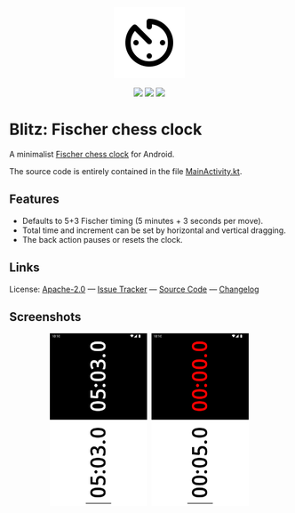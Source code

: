 <p align="center">
    <img src="https://raw.githubusercontent.com/ldeso/blitz/HEAD/metadata/en-US/images/icon.png" height="128">
</p>

<p align="center">
    <a href="https://github.com/ldeso/blitz/releases/latest" alt="GitHub">
        <img src="https://img.shields.io/github/release/ldeso/blitz.svg?logo=github&label=GitHub" /></a>
    <a href="https://f-droid.org/packages/net.leodesouza.blitz/" alt="F-Droid">
        <img src="https://img.shields.io/f-droid/v/net.leodesouza.blitz?logo=F-Droid&label=F-Droid" /></a>
    <a href="https://play.google.com/store/apps/details?id=net.leodesouza.blitz" alt="Google">
        <img src="https://img.shields.io/badge/Google-v1.5.2-blue?logo=Google-Play" /></a>
</p>

# Blitz: Fischer chess clock

A minimalist [Fischer chess clock](https://en.wikipedia.org/wiki/Fischer_clock) for Android.

The source code is entirely contained in the file [MainActivity.kt](app/src/main/java/net/leodesouza/blitz/MainActivity.kt).

## Features

- Defaults to 5+3 Fischer timing (5 minutes + 3 seconds per move).
- Total time and increment can be set by horizontal and vertical dragging.
- The back action pauses or resets the clock.

## Links

License: [Apache-2.0](LICENSE) — [Issue Tracker](https://github.com/ldeso/blitz/issues) — [Source Code](https://github.com/ldeso/blitz) — [Changelog](CHANGELOG.md)

## Screenshots

<p align="center">
    <img src="https://raw.githubusercontent.com/ldeso/blitz/HEAD/metadata/en-US/images/phoneScreenshots/1.png" height="311">&nbsp;
    <img src="https://raw.githubusercontent.com/ldeso/blitz/HEAD/metadata/en-US/images/phoneScreenshots/2.png" height="311">
</p>
